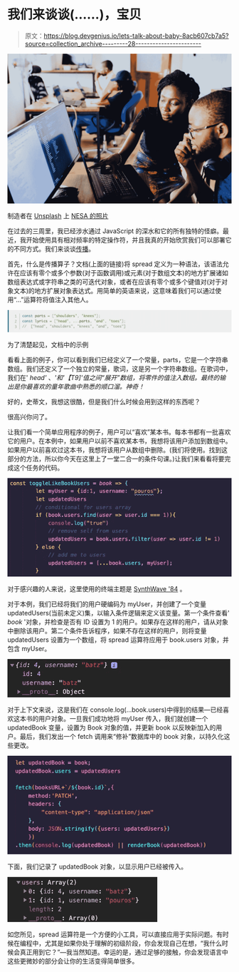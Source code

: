 # 我们来谈谈(……)，宝贝

> 原文：<https://blog.devgenius.io/lets-talk-about-baby-8acb607cb7a5?source=collection_archive---------28----------------------->

![](img/0dd19197080f662b2c77382aa6cd78b5.png)

制造者在 [Unsplash](https://unsplash.com?utm_source=medium&utm_medium=referral) 上 [NESA 的照片](https://unsplash.com/@nesabymakers?utm_source=medium&utm_medium=referral)

在过去的三周里，我已经涉水通过 JavaScript 的深水和它的所有独特的怪癖。最近，我开始使用具有相对频率的特定操作符，并且我真的开始欣赏我们可以部署它的不同方式。我们来谈谈[传播](https://developer.mozilla.org/en-US/docs/Web/JavaScript/Reference/Operators/Spread_syntax)。

首先，什么是传播算子？文档(上面的链接)将 spread 定义为一种语法，该语法允许在应该有零个或多个参数(对于函数调用)或元素(对于数组文本)的地方扩展诸如数组表达式或字符串之类的可迭代对象，或者在应该有零个或多个键值对(对于对象文本)的地方扩展对象表达式。用简单的英语来说，这意味着我们可以通过使用“…”运算符将值注入其他人。

![](img/c3b0c110071d1ab00d66ae71f7379621.png)

为了清楚起见，文档中的示例

看看上面的例子，你可以看到我们已经定义了一个常量，parts，它是一个字符串数组。我们还定义了一个独立的常量，歌词，这是另一个字符串数组。在歌词中，我们在' *head'* 、*'和'【T9]'值之间“展开”数组，将零件的值注入数组。最终的输出是你最喜欢的童年歌曲中熟悉的顺口溜。神奇！*

好的，史蒂文，我想这很酷，但是我们什么时候会用到这样的东西呢？

很高兴你问了。

让我们看一个简单应用程序的例子，用户可以“喜欢”某本书。每本书都有一批喜欢它的用户。在本例中，如果用户以前不喜欢某本书，我想将该用户添加到数组中。如果用户以前喜欢过这本书，我想将该用户从数组中删除。(我们将使用。找到这部分的方法，所以你今天在这里上了一堂二合一的条件句课。)让我们来看看将要完成这个任务的代码。

![](img/84026577711fca93207fec140f688c84.png)

对于感兴趣的人来说，这里使用的终端主题是 [SynthWave '84](https://marketplace.visualstudio.com/items?itemName=RobbOwen.synthwave-vscode) 。

对于本例，我们已经将我们的用户硬编码为 myUser，并创建了一个变量 updatedUsers(当前未定义)集，以输入条件逻辑来定义该变量。第一个条件查看' *book* '对象，并检查是否有 ID 设置为 1 的用户。如果存在这样的用户，请从对象中删除该用户。第二个条件告诉程序，如果不存在这样的用户，则将变量 updatedUsers 设置为一个数组，将 spread 运算符应用于 book.users 对象，并包含 myUser。

![](img/d0ef9837f67779fd3b72e48d2ac385a8.png)

对于上下文来说，这是我们在 console.log(…book.users)中得到的结果—已经喜欢这本书的用户对象。一旦我们成功地将 myUser 传入，我们就创建一个 updatedBook 变量，设置为 Book 对象的值，并更新 book 以反映新加入的用户。最后，我们发出一个 fetch 调用来“修补”数据库中的 book 对象，以持久化这些更改。

![](img/feb7c0d4d46bc715bb5d96372992b27a.png)

下面，我们记录了 updatedBook 对象，以显示用户已经被传入。

![](img/16f88b688ef85b95df2e6281339fdc57.png)

如您所见，spread 运算符是一个方便的小工具，可以直接应用于实际问题。有时候在编程中，尤其是如果你处于理解的初级阶段，你会发现自己在想，“我什么时候会真正用到它？”—我当然知道。幸运的是，通过足够的接触，你会发现语言中这些更微妙的部分会让你的生活变得简单很多。